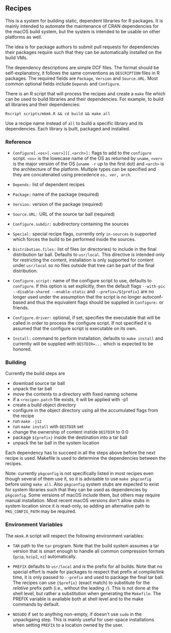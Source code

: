 ## Recipes

This is a system for building static, dependent libraries
for R packages. It is mainly intended to automate the maintenance of
CRAN dependencies for the macOS build system, but the system is intended
to be usable on other platforms as well.

The idea is for package authors to submit pull requests for
dependencies their packages require such that they can be
automatically installed on the build VMs.

The dependency descriptions are simple DCF files. The format should be
self-explanatory, it follows the same conventions as `DESCRIPTION`
files in R packages. The required fields are `Package`, `Version` and
`Source.URL`. Most common optional fields include `Depends` and
`Configure`.

There is an R script that will process the recipes and create a `make`
file which can be used to build libraries and their dependencies.
For example, to build all libraries and their dependencies:

    Rscript scripts/mkmk.R && cd build && make all

Use a recipe name instead of `all` to build a specific library and its
dependencies. Each library is built, packaged and installed.

### Reference

 * `Configure[.<os>[.<ver>]][.<arch>]:` flags to add to the `configure`
   script. `<os>` is the lowecase name of the OS as returned by
   `uname`, `<ver>` is the major version of the OS (`uname -r` up
   to the first dot) and `<arch>` is the architecture of the
   platform. Multiple types can be specified and they are concatenated
   using precedence `os, ver, arch`.

 * `Depends:` list of dependent recipes

 * `Package:` name of the package (required)

 * `Version:` version of the package (required)

 * `Source.URL:` URL of the source tar ball (required)

 * `Configure.subdir:` subdirectory containing the sources

 * `Special:` special recipe flags, currently only `in-sources` is
   supported which forces the build to be performed inside the
   sources.

 * `Distribution.files:` list of files (or directories) to include
   in the final distribution tar ball. Defaults to `usr/local`.
   This directive is intended only for restricting the content,
   installation is only supported for content under `usr/local`
   so no files outside that tree can be part of  the final
   distribution.

 * `Configure.script:` name of the configure script to use,
   defaults to `configure`. If this option is set explicitly,
   then the default flags `--with-pic --disable-shared --enable-static`
   and `--prefix=/${prefix}` are no longer used under the assumption
   that the script is no longer autoconf-based and thus the equivalent
   flags should be supplied in `Configure:` or friends.

 * `Configure.driver:` optional, if set, specifies the executable
   that will be called in order to process the configure script.
   If not specified it is assumed that the configure script is
   executable on its own.

 * `Install:` command to perform installation, defaults to
   `make install` and currently will be supplied with
   `DESTDIR=...` which is expected to be honored.


### Building

Currently the build steps are

 * download source tar ball
 * unpack the tar ball
 * move the contents to a directory with fixed naming scheme
 * if a `<recipe>.patch` file exists, it will be applied with -p1
 * create a build object directory
 * configure in the object directory using all the accumulated flags
   from the recipe
 * run `make -j12`
 * run `make install` with `DESTDIR` set
 * change the ownership of content instide `DESTDIR` to 0:0
 * package `${prefix}` inside the destination into a tar ball
 * unpack the tar ball in the system location

Each dependency has to succeed in all the steps above before the next
recipe is used. Makefile is used to determine the dependencies between
the recipes.

Note: currently `pkgconfig` is not specifically listed in most recipes
even though several of them use it, so it is advisable to use `make
pkgconfig` before using `make all`. Also `pkgconfig` system stubs are
expected to exist for system libraries such that they can be used as
dependencies by `pkgconfig`. Some versions of macOS include them, but
others may require manual installation. Most recent macOS versions don't
allow stubs in system location since it is read-only, so adding an
alternative path to `PKG_CONFIG_PATH` may be required.

### Environment Variables

The `mkmk.R` script will respect the following environment variables:

 * `TAR` path to the `tar` program. Note that the build system assumes
   a tar version that is smart enough to handle all common compression
   formats (`gzip`, `bzip2`, `xz`) automatically.

 * `PREFIX` defaults to `usr/local` and is the prefix for all builds.
   Note that no special effort is made for packages to respect that
   prefix at compile/link time, it is only passed to `--prefix` and
   used to package the final tar ball. The recipes can use
   `{$prefix}` (exact match) to substitute for the _relative_ prefix
   path (i.e., without the leading `/`). This is not done at the shell
   level, but rather a substitution when generating the `Makefile`.
   The PREFIX variable is available both at shell level and to the
   make commands by default.

 * `NOSUDO` if set to anything non-empty, if doesn't use `sudo` in the
   unpackgaing step. This is mainly useful for user-space
   installations when setting `PREFIX` to a location owned by the
   user.
